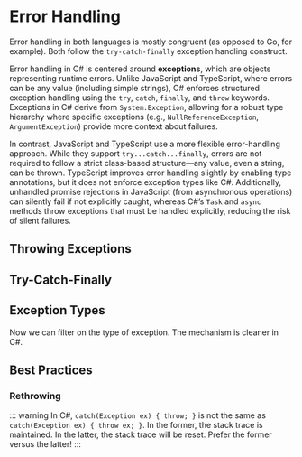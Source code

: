 # Error Handling

Error handling in both languages is mostly congruent (as opposed to Go, for example).  Both follow the `try-catch-finally` exception handling construct.

Error handling in C# is centered around **exceptions**, which are objects representing runtime errors. Unlike JavaScript and TypeScript, where errors can be any value (including simple strings), C# enforces structured exception handling using the `try`, `catch`, `finally`, and `throw` keywords. Exceptions in C# derive from `System.Exception`, allowing for a robust type hierarchy where specific exceptions (e.g., `NullReferenceException`, `ArgumentException`) provide more context about failures.

In contrast, JavaScript and TypeScript use a more flexible error-handling approach. While they support `try...catch...finally`, errors are not required to follow a strict class-based structure—any value, even a string, can be thrown. TypeScript improves error handling slightly by enabling type annotations, but it does not enforce exception types like C#. Additionally, unhandled promise rejections in JavaScript (from asynchronous operations) can silently fail if not explicitly caught, whereas C#’s `Task` and `async` methods throw exceptions that must be handled explicitly, reducing the risk of silent failures.

## Throwing Exceptions

<CodeSplitter>
  <template #left>

```ts
throw new Error("Oops!");
```

  </template>
  <template #right>

```csharp
throw new Exception("Oops!");
```

  </template>
</CodeSplitter>

## Try-Catch-Finally

<CodeSplitter>
  <template #left>

```ts
try {
  // Work here
} catch {
  // Handle error here
}

try {
  // Work here
} catch (err) {
  // Handle error here
} finally {
  // Always executed
}
```

  </template>
  <template #right>

```csharp
try {
  // Work here
} catch {
  // Handle error here
}

try {
  // Work here
} catch (Exception ex) {
  // Handle error here
} finally {
  // Always executed
}
```

  </template>
</CodeSplitter>

## Exception Types

<CodeSplitter>
  <template #left>

```ts
class NotFoundError extends Error {
  constructor(message) {
    super(message)
  }
}
```

  </template>
  <template #right>

```csharp
class NotFoundException : Exception {
  public NotFoundException(string message)
    : base(message) { }
}

// Using a primary constructor (see later docs)
class NotFoundException(
  string message
) : Exception(message) { }
```

  </template>
</CodeSplitter>

Now we can filter on the type of exception.  The mechanism is cleaner in C#.

<CodeSplitter>
  <template #left>

```ts
try {
  // Work here
} catch (err) {
  if (err instanceof NotFoundError) {
    // Handle NotFoundError
  } else {
    // Handle all other errors
  }
} finally {
  // Always executed
}
```

  </template>
  <template #right>

```csharp
try {
  // Work here
} catch (NotFoundException) {
  // Handle NotFoundException
} catch (Exception) {
  // Handle all generic exceptions
} finally {
  // Always executed
}
```

  </template>
</CodeSplitter>

## Best Practices

### Rethrowing

<CodeSplitter>
  <template #left>

```ts
try {
  // Work here
} catch (err) {
  // Handle then rethrow
  throw err;
} finally {
  // Always executed
}
```

  </template>
  <template #right>

```csharp
try {
  // Work here
} catch (Exception) {
  // 👇 NOTE that this DOES NOT use `throw ex;`
  throw;
} finally {
  // Always executed
}
```

  </template>
</CodeSplitter>

::: warning
In C#, `catch(Exception ex) { throw; }` is not the same as `catch(Exception ex) { throw ex; }`.  In the former, the stack trace is maintained.  In the latter, the stack trace will be reset.  Prefer the former versus the latter!
:::
